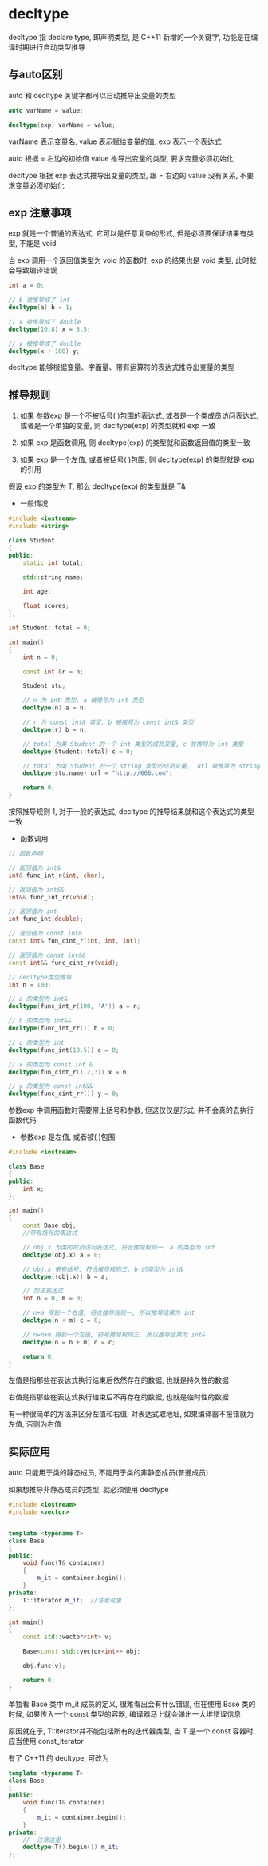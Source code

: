 <!--
 * @Description: 
 * @Version: 1.0
 * @Author: daLao
 * @Email: dalao@xxx.com
 * @Date: 2022-10-26 19:54:53
 * @LastEditors: daLao
 * @LastEditTime: 2023-04-19 11:59:27
-->

# decltype

decltype 指 declare type, 即声明类型, 是 C++11 新增的一个关键字, 功能是在编译时期进行自动类型推导

## 与auto区别

auto 和 decltype 关键字都可以自动推导出变量的类型

```c++
auto varName = value;

decltype(exp) varName = value;
```

varName 表示变量名, value 表示赋给变量的值, exp 表示一个表达式

auto 根据 = 右边的初始值 value 推导出变量的类型, 要求变量必须初始化

decltype 根据 exp 表达式推导出变量的类型, 跟 = 右边的 value 没有关系, 不要求变量必须初始化

## exp 注意事项

exp 就是一个普通的表达式, 它可以是任意复杂的形式, 但是必须要保证结果有类型, 不能是 void

当 exp 调用一个返回值类型为 void 的函数时, exp 的结果也是 void 类型, 此时就会导致编译错误


```c++
int a = 0;

// b 被推导成了 int
decltype(a) b = 1;

// x 被推导成了 double
decltype(10.8) x = 5.5;

// y 被推导成了 double
decltype(x + 100) y;
```

decltype 能够根据变量、字面量、带有运算符的表达式推导出变量的类型

## 推导规则

1. 如果 参数exp 是一个不被括号( )包围的表达式, 或者是一个类成员访问表达式, 或者是一个单独的变量, 则 decltype(exp) 的类型就和 exp 一致

2. 如果 exp 是函数调用, 则 decltype(exp) 的类型就和函数返回值的类型一致

3. 如果 exp 是一个左值, 或者被括号( )包围, 则 decltype(exp) 的类型就是 exp 的引用

假设 exp 的类型为 T, 那么 decltype(exp) 的类型就是 T&

- 一般情况

```c++
#include <iostream>
#include <string>

class Student
{
public:
    static int total;

    std::string name;

    int age;

    float scores;
};

int Student::total = 0;

int main()
{
    int n = 0;

    const int &r = n;

    Student stu;

    // n 为 int 类型, a 被推导为 int 类型
    decltype(n) a = n;

    // r 为 const int& 类型, b 被推导为 const int& 类型
    decltype(r) b = n;

    // total 为类 Student 的一个 int 类型的成员变量, c 被推导为 int 类型
    decltype(Student::total) c = 0;

    // total 为类 Student 的一个 string 类型的成员变量,  url 被推导为 string 类型
    decltype(stu.name) url = "http://666.com";

    return 0;
}
```

按照推导规则 1, 对于一般的表达式, decltype 的推导结果就和这个表达式的类型一致

- 函数调用

```c++
// 函数声明

// 返回值为 int&
int& func_int_r(int, char);

// 返回值为 int&&
int&& func_int_rr(void);

// 返回值为 int
int func_int(double);

// 返回值为 const int&
const int& fun_cint_r(int, int, int);

// 返回值为 const int&&
const int&& func_cint_rr(void);

// decltype类型推导
int n = 100;

// a 的类型为 int&
decltype(func_int_r(100, 'A')) a = n;

// b 的类型为 int&&
decltype(func_int_rr()) b = 0;

// c 的类型为 int
decltype(func_int(10.5)) c = 0;

// x 的类型为 const int &
decltype(fun_cint_r(1,2,3)) x = n;

// y 的类型为 const int&&
decltype(func_cint_rr()) y = 0;
```

参数exp 中调用函数时需要带上括号和参数, 但这仅仅是形式, 并不会真的去执行函数代码

- 参数exp 是左值, 或者被( )包围:

```c++
#include <iostream>

class Base
{
public:
    int x;
};

int main()
{
    const Base obj;
    //带有括号的表达式

    // obj.x 为类的成员访问表达式, 符合推导规则一, a 的类型为 int
    decltype(obj.x) a = 0;

    // obj.x 带有括号, 符合推导规则三, b 的类型为 int&
    decltype((obj.x)) b = a;

    // 加法表达式
    int n = 0, m = 0;

    // n+m 得到一个右值, 符合推导规则一, 所以推导结果为 int
    decltype(n + m) c = 0;

    // n=n+m 得到一个左值, 符号推导规则三, 所以推导结果为 int&
    decltype(n = n + m) d = c;

    return 0;
}

```

左值是指那些在表达式执行结束后依然存在的数据, 也就是持久性的数据

右值是指那些在表达式执行结束后不再存在的数据, 也就是临时性的数据

有一种很简单的方法来区分左值和右值, 对表达式取地址, 如果编译器不报错就为左值, 否则为右值

## 实际应用

auto 只能用于类的静态成员, 不能用于类的非静态成员(普通成员)

如果想推导非静态成员的类型, 就必须使用 decltype

```c++
#include <iostream>
#include <vector>


template <typename T>
class Base
{
public:
    void func(T& container)
    {
        m_it = container.begin();
    }
private:
    T::iterator m_it;  //注意这里
};

int main()
{
    const std::vector<int> v;

    Base<const std::vector<int>> obj;

    obj.func(v);

    return 0;
}
```

单独看 Base 类中 m_it 成员的定义, 很难看出会有什么错误, 但在使用 Base 类的时候, 如果传入一个 const 类型的容器, 编译器马上就会弹出一大堆错误信息

原因就在于, T::iterator并不能包括所有的迭代器类型, 当 T 是一个 const 容器时, 应当使用 const_iterator

有了 C++11 的 decltype, 可改为

```c++
template <typename T>
class Base 
{
public:
    void func(T& container)
    {
        m_it = container.begin();
    }
private:
    //  注意这里
    decltype(T().begin()) m_it;
};
```
